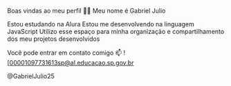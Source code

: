 Boas vindas ao meu perfil 💙💙
Meu nome é Gabriel Julio

Estou estudando na Alura
Estou me desenvolvendo na linguagem JavaScript
Utilizo esse espaço para minha organização e compartilhamento dos meu projetos desenvolvidos

Você pode entrar em contato comigo 📫
![00001097731613sp@al.educacao.sp.gov.br


@GabrielJulio25

